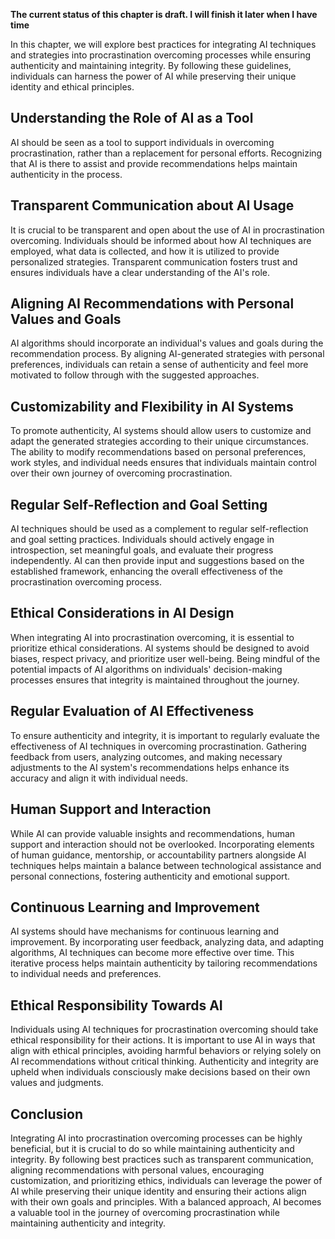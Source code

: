 **The current status of this chapter is draft. I will finish it later when I have time**

In this chapter, we will explore best practices for integrating AI techniques and strategies into procrastination overcoming processes while ensuring authenticity and maintaining integrity. By following these guidelines, individuals can harness the power of AI while preserving their unique identity and ethical principles.

Understanding the Role of AI as a Tool
--------------------------------------

AI should be seen as a tool to support individuals in overcoming procrastination, rather than a replacement for personal efforts. Recognizing that AI is there to assist and provide recommendations helps maintain authenticity in the process.

Transparent Communication about AI Usage
----------------------------------------

It is crucial to be transparent and open about the use of AI in procrastination overcoming. Individuals should be informed about how AI techniques are employed, what data is collected, and how it is utilized to provide personalized strategies. Transparent communication fosters trust and ensures individuals have a clear understanding of the AI's role.

Aligning AI Recommendations with Personal Values and Goals
----------------------------------------------------------

AI algorithms should incorporate an individual's values and goals during the recommendation process. By aligning AI-generated strategies with personal preferences, individuals can retain a sense of authenticity and feel more motivated to follow through with the suggested approaches.

Customizability and Flexibility in AI Systems
---------------------------------------------

To promote authenticity, AI systems should allow users to customize and adapt the generated strategies according to their unique circumstances. The ability to modify recommendations based on personal preferences, work styles, and individual needs ensures that individuals maintain control over their own journey of overcoming procrastination.

Regular Self-Reflection and Goal Setting
----------------------------------------

AI techniques should be used as a complement to regular self-reflection and goal setting practices. Individuals should actively engage in introspection, set meaningful goals, and evaluate their progress independently. AI can then provide input and suggestions based on the established framework, enhancing the overall effectiveness of the procrastination overcoming process.

Ethical Considerations in AI Design
-----------------------------------

When integrating AI into procrastination overcoming, it is essential to prioritize ethical considerations. AI systems should be designed to avoid biases, respect privacy, and prioritize user well-being. Being mindful of the potential impacts of AI algorithms on individuals' decision-making processes ensures that integrity is maintained throughout the journey.

Regular Evaluation of AI Effectiveness
--------------------------------------

To ensure authenticity and integrity, it is important to regularly evaluate the effectiveness of AI techniques in overcoming procrastination. Gathering feedback from users, analyzing outcomes, and making necessary adjustments to the AI system's recommendations helps enhance its accuracy and align it with individual needs.

Human Support and Interaction
-----------------------------

While AI can provide valuable insights and recommendations, human support and interaction should not be overlooked. Incorporating elements of human guidance, mentorship, or accountability partners alongside AI techniques helps maintain a balance between technological assistance and personal connections, fostering authenticity and emotional support.

Continuous Learning and Improvement
-----------------------------------

AI systems should have mechanisms for continuous learning and improvement. By incorporating user feedback, analyzing data, and adapting algorithms, AI techniques can become more effective over time. This iterative process helps maintain authenticity by tailoring recommendations to individual needs and preferences.

Ethical Responsibility Towards AI
---------------------------------

Individuals using AI techniques for procrastination overcoming should take ethical responsibility for their actions. It is important to use AI in ways that align with ethical principles, avoiding harmful behaviors or relying solely on AI recommendations without critical thinking. Authenticity and integrity are upheld when individuals consciously make decisions based on their own values and judgments.

Conclusion
----------

Integrating AI into procrastination overcoming processes can be highly beneficial, but it is crucial to do so while maintaining authenticity and integrity. By following best practices such as transparent communication, aligning recommendations with personal values, encouraging customization, and prioritizing ethics, individuals can leverage the power of AI while preserving their unique identity and ensuring their actions align with their own goals and principles. With a balanced approach, AI becomes a valuable tool in the journey of overcoming procrastination while maintaining authenticity and integrity.
